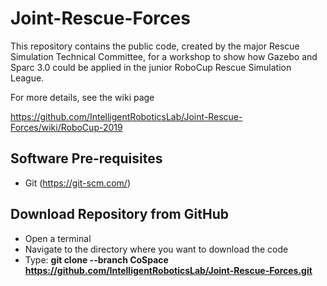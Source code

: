 # Joint-Rescue-Forces
This repository contains the public code, created by the major Rescue Simulation Technical Committee, for a workshop to show how Gazebo and Sparc 3.0  could be  applied in the junior RoboCup Rescue Simulation League.

For more details, see the wiki page

https://github.com/IntelligentRoboticsLab/Joint-Rescue-Forces/wiki/RoboCup-2019

## Software Pre-requisites

- Git (https://git-scm.com/)

## Download Repository from GitHub
* Open a terminal
* Navigate to the directory where you want to download the code
* Type: **git clone --branch CoSpace https://github.com/IntelligentRoboticsLab/Joint-Rescue-Forces.git**

